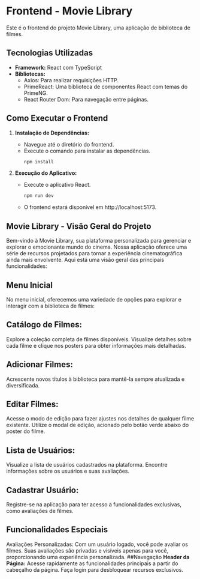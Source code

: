 # Frontend - Movie Library

Este é o frontend do projeto Movie Library, uma aplicação de biblioteca de filmes.

## Tecnologias Utilizadas

- **Framework:** React com TypeScript
- **Bibliotecas:**
  - Axios: Para realizar requisições HTTP.
  - PrimeReact: Uma biblioteca de componentes React com temas do PrimeNG.
  - React Router Dom: Para navegação entre páginas.

## Como Executar o Frontend

1. **Instalação de Dependências:**
   - Navegue até o diretório do frontend.
   - Execute o comando para instalar as dependências.
     ```bash
     npm install
     ```

2. **Execução do Aplicativo:**
   - Execute o aplicativo React.
     ```bash
     npm run dev
     ```
   - O frontend estará disponível em http://localhost:5173.

## Movie Library - Visão Geral do Projeto
Bem-vindo à Movie Library, sua plataforma personalizada para gerenciar e explorar o emocionante mundo do cinema. Nossa aplicação oferece uma série de recursos projetados para tornar a experiência cinematográfica ainda mais envolvente. Aqui está uma visão geral das principais funcionalidades:

## Menu Inicial
No menu inicial, oferecemos uma variedade de opções para explorar e interagir com a biblioteca de filmes:

## Catálogo de Filmes:

Explore a coleção completa de filmes disponíveis.
Visualize detalhes sobre cada filme e clique nos posters para obter informações mais detalhadas.
## Adicionar Filmes:

Acrescente novos títulos à biblioteca para mantê-la sempre atualizada e diversificada.
## Editar Filmes:

Acesse o modo de edição para fazer ajustes nos detalhes de qualquer filme existente.
Utilize o modal de edição, acionado pelo botão verde abaixo do poster do filme.
## Lista de Usuários:

Visualize a lista de usuários cadastrados na plataforma.
Encontre informações sobre os usuários e suas avaliações.
## Cadastrar Usuário:

Registre-se na aplicação para ter acesso a funcionalidades exclusivas, como avaliações de filmes.
## Funcionalidades Especiais
Avaliações Personalizadas:
Com um usuário logado, você pode avaliar os filmes.
Suas avaliações são privadas e visíveis apenas para você, proporcionando uma experiência personalizada.
##Navegação
**Header da Página:**
Acesse rapidamente as funcionalidades principais a partir do cabeçalho da página.
Faça login para desbloquear recursos exclusivos.